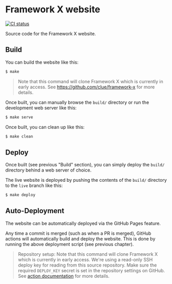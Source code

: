 # Framework X website

[![CI status](https://github.com/clue/framework-x-website/workflows/Deploy/badge.svg)](https://github.com/clue/framework-x-website/actions)

Source code for the Framework X website.

## Build

You can build the website like this:

```bash
$ make
```

> Note that this command will clone Framework X which is currently in early access.
  See https://github.com/clue/framework-x for more details.

Once built, you can manually browse the `build/` directory or run the development
web server like this:

```bash
$ make serve
```

Once built, you can clean up like this:

```bash
$ make clean
```

## Deploy

Once built (see previous "Build" section), you can simply deploy the `build/`
directory behind a web server of choice.

The live website is deployed by pushing the contents of the `build/` directory to
the `live` branch like this:

```bash
$ make deploy
```

## Auto-Deployment

The website can be automatically deployed via the GitHub Pages feature.

Any time a commit is merged (such as when a PR is merged), GitHub actions will
automatically build and deploy the website. This is done by running the above
deployment script (see previous chapter).

> Repository setup:
> Note that this command will clone Framework X which is currently in early access.
> We're using a read-only SSH deploy key for reading from this source repository.
> Make sure the required `DEPLOY_KEY` secret is set in the repository settings on GitHub.
> See [action documentation](https://github.com/JamesIves/github-pages-deploy-action#using-an-ssh-deploy-key-)
> for more details.

